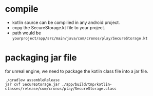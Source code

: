 # compile
- kotlin source can be compilied in any android project.
- copy the SecureStorage.kt file to your project.
- path would be `yourproject/app/src/main/java/com/cronos/play/SecureStorage.kt`


# packaging jar file
for unreal engine, we need to package the kotlin class file into a jar file.
```
./gradlew assembleRelease
jar cvf SecureStorage.jar ./app/build/tmp/kotlin-classes/release/com/cronos/play/SecureStorage.class
```